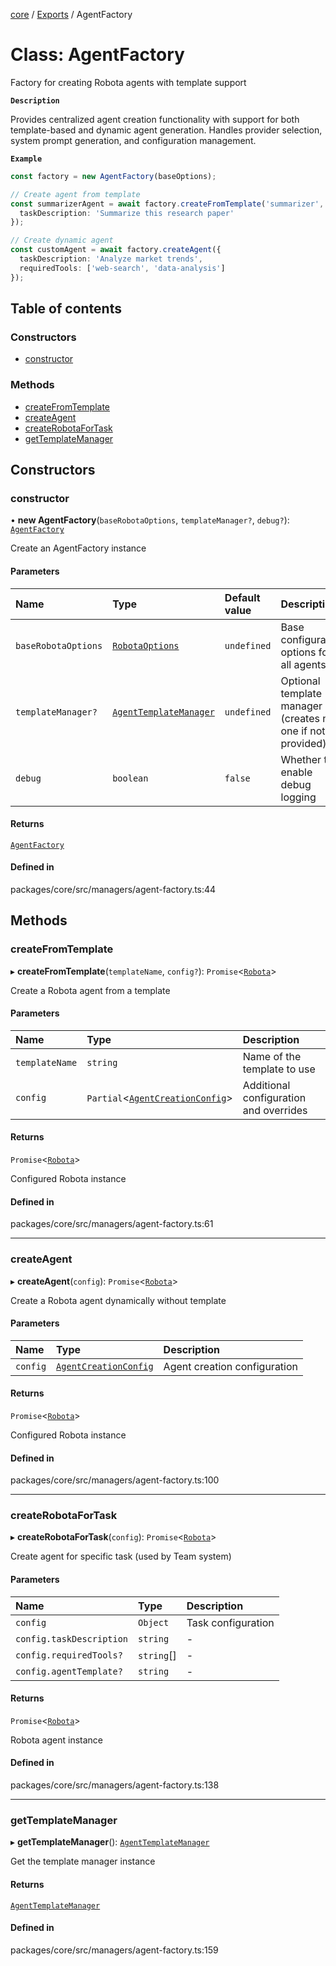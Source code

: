 <!-- 
 ⚠️  AUTO-GENERATED FILE - DO NOT EDIT MANUALLY
 This file is automatically generated by scripts/docs-generator.js
 To make changes, edit the source TypeScript files or update the generator script
-->

[core](../../) / [Exports](../modules) / AgentFactory

# Class: AgentFactory

Factory for creating Robota agents with template support

**`Description`**

Provides centralized agent creation functionality with support for both
template-based and dynamic agent generation. Handles provider selection,
system prompt generation, and configuration management.

**`Example`**

```typescript
const factory = new AgentFactory(baseOptions);

// Create agent from template
const summarizerAgent = await factory.createFromTemplate('summarizer', {
  taskDescription: 'Summarize this research paper'
});

// Create dynamic agent
const customAgent = await factory.createAgent({
  taskDescription: 'Analyze market trends',
  requiredTools: ['web-search', 'data-analysis']
});
```

## Table of contents

### Constructors

- [constructor](AgentFactory#constructor)

### Methods

- [createFromTemplate](AgentFactory#createfromtemplate)
- [createAgent](AgentFactory#createagent)
- [createRobotaForTask](AgentFactory#createrobotafortask)
- [getTemplateManager](AgentFactory#gettemplatemanager)

## Constructors

### constructor

• **new AgentFactory**(`baseRobotaOptions`, `templateManager?`, `debug?`): [`AgentFactory`](AgentFactory)

Create an AgentFactory instance

#### Parameters

| Name | Type | Default value | Description |
| :------ | :------ | :------ | :------ |
| `baseRobotaOptions` | [`RobotaOptions`](../interfaces/RobotaOptions) | `undefined` | Base configuration options for all agents |
| `templateManager?` | [`AgentTemplateManager`](AgentTemplateManager) | `undefined` | Optional template manager (creates new one if not provided) |
| `debug` | `boolean` | `false` | Whether to enable debug logging |

#### Returns

[`AgentFactory`](AgentFactory)

#### Defined in

packages/core/src/managers/agent-factory.ts:44

## Methods

### createFromTemplate

▸ **createFromTemplate**(`templateName`, `config?`): `Promise`\<[`Robota`](Robota)\>

Create a Robota agent from a template

#### Parameters

| Name | Type | Description |
| :------ | :------ | :------ |
| `templateName` | `string` | Name of the template to use |
| `config` | `Partial`\<[`AgentCreationConfig`](../interfaces/AgentCreationConfig)\> | Additional configuration and overrides |

#### Returns

`Promise`\<[`Robota`](Robota)\>

Configured Robota instance

#### Defined in

packages/core/src/managers/agent-factory.ts:61

___

### createAgent

▸ **createAgent**(`config`): `Promise`\<[`Robota`](Robota)\>

Create a Robota agent dynamically without template

#### Parameters

| Name | Type | Description |
| :------ | :------ | :------ |
| `config` | [`AgentCreationConfig`](../interfaces/AgentCreationConfig) | Agent creation configuration |

#### Returns

`Promise`\<[`Robota`](Robota)\>

Configured Robota instance

#### Defined in

packages/core/src/managers/agent-factory.ts:100

___

### createRobotaForTask

▸ **createRobotaForTask**(`config`): `Promise`\<[`Robota`](Robota)\>

Create agent for specific task (used by Team system)

#### Parameters

| Name | Type | Description |
| :------ | :------ | :------ |
| `config` | `Object` | Task configuration |
| `config.taskDescription` | `string` | - |
| `config.requiredTools?` | `string`[] | - |
| `config.agentTemplate?` | `string` | - |

#### Returns

`Promise`\<[`Robota`](Robota)\>

Robota agent instance

#### Defined in

packages/core/src/managers/agent-factory.ts:138

___

### getTemplateManager

▸ **getTemplateManager**(): [`AgentTemplateManager`](AgentTemplateManager)

Get the template manager instance

#### Returns

[`AgentTemplateManager`](AgentTemplateManager)

#### Defined in

packages/core/src/managers/agent-factory.ts:159
